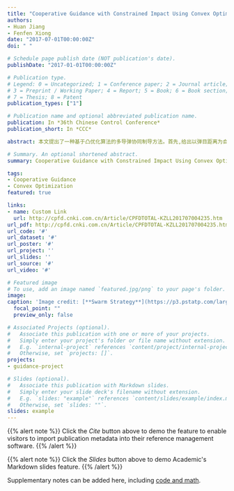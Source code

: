 ```yaml
---
title: "Cooperative Guidance with Constrained Impact Using Convex Optimization"
authors: 
- Huan Jiang
- Fenfen Xiong
date: "2017-07-01T00:00:00Z"
doi: " "

# Schedule page publish date (NOT publication's date).
publishDate: "2017-01-01T00:00:00Z"

# Publication type.
# Legend: 0 = Uncategorized; 1 = Conference paper; 2 = Journal article;
# 3 = Preprint / Working Paper; 4 = Report; 5 = Book; 6 = Book section;
# 7 = Thesis; 8 = Patent
publication_types: ["1"]

# Publication name and optional abbreviated publication name.
publication: In *36th Chinese Control Conference*
publication_short: In *CCC*

abstract: 本文提出了一种基于凸优化算法的多导弹协同制导方法。首先,给出以弹目距离为自变量的制导问题的多约束最优控制模型;其次,以弹目距离坐标下的剩余时间表达为基础,提出一种带有攻击时间和落角等多约束条件下的快速制导律优化算法;最后,给出一种基于"领弹-从弹"架构的协同凸优化制导方法。相关的数值仿真验证了算法的有效性。

# Summary. An optional shortened abstract.
summary: Cooperative Guidance with Constrained Impact Using Convex Optimization.

tags:
- Cooperative Guidance
- Convex Optimization
featured: true

links:
- name: Custom Link
  url: http://cpfd.cnki.com.cn/Article/CPFDTOTAL-KZLL201707004235.htm
url_pdf: http://cpfd.cnki.com.cn/Article/CPFDTOTAL-KZLL201707004235.htm
url_code: '#'
url_dataset: '#'
url_poster: '#'
url_project: ''
url_slides: ''
url_source: '#'
url_video: '#'

# Featured image
# To use, add an image named `featured.jpg/png` to your page's folder. 
image:
caption: 'Image credit: [**Swarm Strategy**](https://p3.pstatp.com/large/17ee0001cd2b53cd0d58)'
  focal_point: ""
  preview_only: false

# Associated Projects (optional).
#   Associate this publication with one or more of your projects.
#   Simply enter your project's folder or file name without extension.
#   E.g. `internal-project` references `content/project/internal-project/index.md`.
#   Otherwise, set `projects: []`.
projects:
- guidance-project

# Slides (optional).
#   Associate this publication with Markdown slides.
#   Simply enter your slide deck's filename without extension.
#   E.g. `slides: "example"` references `content/slides/example/index.md`.
#   Otherwise, set `slides: ""`.
slides: example
---
```


{{% alert note %}}
Click the *Cite* button above to demo the feature to enable visitors to import publication metadata into their reference management software.
{{% /alert %}}

{{% alert note %}}
Click the *Slides* button above to demo Academic's Markdown slides feature.
{{% /alert %}}

Supplementary notes can be added here, including [code and math](https://sourcethemes.com/academic/docs/writing-markdown-latex/).
